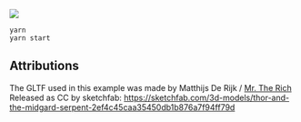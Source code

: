 ![](https://i.imgur.com/iCpf1PT.jpg)
    
    yarn
    yarn start
    
## Attributions

The GLTF used in this example was made by Matthijs De Rijk / [Mr. The Rich](https://sketchfab.com/MatthijsDeRijk)
Released as CC by sketchfab: https://sketchfab.com/3d-models/thor-and-the-midgard-serpent-2ef4c45caa35450db1b876a7f94ff79d
